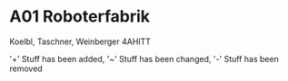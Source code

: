 A01 Roboterfabrik
=============

Koelbl, Taschner, Weinberger 4AHITT

'+' Stuff has been added, '~' Stuff has been changed, '-' Stuff has been removed
